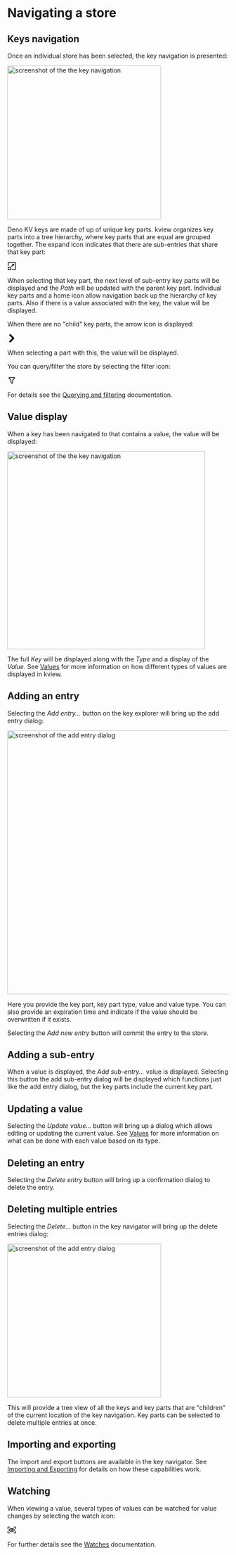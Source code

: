 # Navigating a store

## Keys navigation

Once an individual store has been selected, the key navigation is presented:

<img src="/images/key_view.png" alt="screenshot of the the key navigation" width="350" class="mx-auto" />

Deno KV keys are made of up of unique key parts. kview organizes key parts into
a tree hierarchy, where key parts that are equal are grouped together. The
expand icon indicates that there are sub-entries that share that key part:

<svg height="20" width="20" version="1.1" viewBox="0 0 512 512" xmlns="http://www.w3.org/2000/svg" fill="currentColor"><g><path d="m464.57 486.4h-181.78c-12.051 0-21.828-9.7734-21.828-21.828 0-12.051 9.7734-21.828 21.828-21.828h159.95v-373.5h-373.5v154.39c0 12.051-9.7734 21.828-21.828 21.828-12.051 0.003906-21.816-9.7695-21.816-21.816v-176.21c0-12.055 9.7734-21.82 21.824-21.82h417.15c12.047 0 21.82 9.7656 21.82 21.82v417.15c0 12.059-9.7734 21.824-21.824 21.824z" /><path d="m390.2 143.61v79.879c0 12.059-9.7656 21.828-21.828 21.828s-21.828-9.7656-21.828-21.828v-27.172l-91.164 91.164c-4.2539 4.2539-9.8203 6.3828-15.441 6.3828-5.5664 0-11.133-2.1289-15.387-6.3828-8.5664-8.5078-8.5664-22.371 0-30.879l91.117-91.172h-27.117c-12.059 0-21.828-9.7656-21.828-21.828 0-12.059 9.7656-21.828 21.828-21.828h79.82c12.059 0.007813 21.828 9.7773 21.828 21.836z" /><path d="m197.47 486.4h-150.04c-12.051 0-21.824-9.7656-21.824-21.82v-150.04c0-12.051 9.7734-21.828 21.828-21.828h150.04c12.051 0 21.828 9.7734 21.828 21.828v150.04c-0.011719 12.055-9.7812 21.82-21.832 21.82zm-128.22-43.645h106.39v-106.39h-106.39z" /></g></svg>

When selecting that key part, the next level of sub-entry key parts will be
displayed and the _Path_ will be updated with the parent key part. Individual
key parts and a home icon allow navigation back up the hierarchy of key parts.
Also if there is a value associated with the key, the value will be displayed.

When there are no "child" key parts, the arrow icon is displayed:

<svg height="20" width="20" version="1.1" viewBox="0 0 512 512" xmlns="http://www.w3.org/2000/svg" fill="currentColor"><path d="m160.26 499.2c-13.312 0-26.113-5.1211-36.352-14.848-19.969-19.969-19.969-52.734 0-72.703l155.13-155.65-155.14-155.65c-19.969-19.969-19.969-52.734 0-72.703s52.734-19.969 72.703 0l192 192c9.7266 9.7266 14.848 22.527 14.848 36.352s-5.6328 26.625-14.848 36.352l-192 192c-10.242 9.7266-23.555 14.848-36.352 14.848z" /></svg>

When selecting a part with this, the value will be displayed.

You can query/filter the store by selecting the filter icon:

<svg height="20" width="20" version="1.1" xmlns="http://www.w3.org/2000/svg" fill="none" viewBox="0 0 24 24"><path stroke="currentColor" stroke-linecap="round" stroke-width="2" d="M18.796 4H5.204a1 1 0 0 0-.753 1.659l5.302 6.058a1 1 0 0 1 .247.659v4.874a.5.5 0 0 0 .2.4l3 2.25a.5.5 0 0 0 .8-.4v-7.124a1 1 0 0 1 .247-.659l5.302-6.059c.566-.646.106-1.658-.753-1.658Z"/></svg>

For details see the [Querying and filtering](./query/) documentation.

## Value display

When a key has been navigated to that contains a value, the value will be
displayed:

<img src="/images/value.png" alt="screenshot of the the key navigation" width="450" class="mx-auto" />

The full _Key_ will be displayed along with the _Type_ and a display of the
_Value_. See [Values](./values) for more information on how different types of
values are displayed in kview.

## Adding an entry

Selecting the _Add entry..._ button on the key explorer will bring up the add
entry dialog:

<img src="/images/add_entry.png" alt="screenshot of the add entry dialog" width="600" class="mx-auto" />

Here you provide the key part, key part type, value and value type. You can also
provide an expiration time and indicate if the value should be overwritten if it
exists.

Selecting the _Add new entry_ button will commit the entry to the store.

## Adding a sub-entry

When a value is displayed, the _Add sub-entry..._ value is displayed. Selecting
this button the add sub-entry dialog will be displayed which functions just like
the add entry dialog, but the key parts include the current key part.

## Updating a value

Selecting the _Update value..._ button will bring up a dialog which allows
editing or updating the current value. See [Values](./values) for more
information on what can be done with each value based on its type.

## Deleting an entry

Selecting the _Delete entry_ button will bring up a confirmation dialog to
delete the entry.

## Deleting multiple entries

Selecting the _Delete..._ button in the key navigator will bring up the delete
entries dialog:

<img src="/images/delete_entries.png" alt="screenshot of the add entry dialog" width="350" class="mx-auto" />

This will provide a tree view of all the keys and key parts that are "children"
of the current location of the key navigation. Key parts can be selected to
delete multiple entries at once.

## Importing and exporting

The import and export buttons are available in the key navigator. See
[Importing and Exporting](./importing_exporting) for details on how these
capabilities work.

## Watching

When viewing a value, several types of values can be watched for value changes
by selecting the watch icon:

<svg height="20" width="20" version="1.1" viewBox="0 0 512 512" xmlns="http://www.w3.org/2000/svg" fill="currentColor"><g><path d="m442.37 268.29c5.6328-7.168 5.6328-16.895 0-24.062-3.582-4.0977-83.969-98.305-186.37-98.305s-182.79 93.695-186.37 97.793c-5.6328 7.168-5.6328 16.895 0 24.062 3.582 4.0938 83.969 98.301 186.37 98.301s182.79-94.207 186.37-97.789zm-201.21-74.242c12.801 0 23.039 10.238 23.039 23.039 0 12.801-10.238 23.039-23.039 23.039-12.801 0-23.039-10.238-23.039-23.039 0-12.797 10.238-23.039 23.039-23.039zm14.848 134.66c-65.023 0-122.37-49.152-145.92-72.703 14.848-14.848 43.52-39.938 79.359-56.32-3.5859 8.7031-5.6328 17.922-5.6328 28.16 0 39.938 32.258 72.703 72.703 72.703 39.938 0 72.703-32.258 72.703-72.703 0-9.7266-2.0469-19.457-5.6328-28.16 35.84 16.383 64.512 41.473 79.359 56.32-24.57 23.551-81.914 72.703-146.94 72.703z" /><path d="m18.945 198.66h25.602c3.5859 0 6.1445-3.0703 6.1445-6.1445l-0.003906-88.574h88.574c3.5859 0 6.1445-3.0703 6.1445-6.1445v-25.602c0-3.5859-3.0703-6.1445-6.1445-6.1445h-120.32c-3.5859 0-6.1445 3.0703-6.1445 6.1445v120.32c0 3.5859 3.0703 6.1445 6.1445 6.1445z" /><path d="m139.78 408.06h-88.578v-88.574c0-3.5859-3.0703-6.1445-6.1445-6.1445h-25.602c-3.5859 0-6.1445 3.0703-6.1445 6.1445v120.32c0 3.5859 3.0703 6.1445 6.1445 6.1445h120.32c3.5859 0 6.1445-3.0703 6.1445-6.1445v-25.602c0.003906-3.0703-3.0703-6.1445-6.1406-6.1445z" /><path d="m493.05 65.535h-120.83c-3.5859 0-6.1445 3.0703-6.1445 6.1445v25.602c0 3.5859 3.0703 6.1445 6.1445 6.1445h88.578v88.574c0 3.5859 3.0703 6.1445 6.1445 6.1445h25.602c3.5859 0 6.1445-3.0703 6.1445-6.1445l-0.003906-119.81c0.51172-3.582-2.5586-6.6562-5.6328-6.6562z" /><path d="m493.05 313.34h-25.602c-3.5859 0-6.1445 3.0703-6.1445 6.1445v88.574h-89.086c-3.5859 0-6.1445 3.0703-6.1445 6.1445v25.602c0 3.5859 3.0703 6.1445 6.1445 6.1445h120.32c3.5859 0 6.1445-3.0703 6.1445-6.1445v-120.32c0.51172-3.5859-2.5586-6.1445-5.6328-6.1445z" /></g></svg>

For further details see the [Watches](./watches) documentation.
